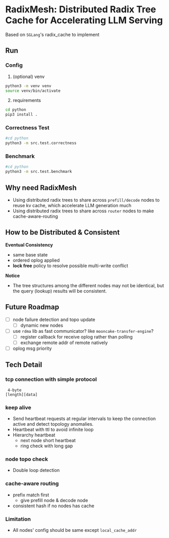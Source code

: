 # RadixMesh: Distributed Radix Tree Cache for Accelerating LLM Serving

Based on `SGLang`'s radix_cache to implement

## Run

### Config

1. (optional) venv

```bash
python3 -m venv venv
source venv/bin/activate
```

2. requirements

```bash
cd python
pip3 install .
```

### Correctness Test

```bash
#cd python
python3 -m src.test.correctness
```

### Benchmark

```bash
#cd python
python3 -m src.test.benchmark
```

## Why need RadixMesh

- Using distributed radix trees to share across `prefill/decode` nodes to reuse kv cache, which accelerate LLM generation much
- Using distributed radix trees to share across `router` nodes to make cache-aware-routing

## How to be Distributed & Consistent

**Eventual Consistency**

- same base state
- ordered oplog applied
- **lock free** policy to resolve possible multi-write conflict

**Notice**

- The tree structures among the different nodes may not be identical, but the query (lookup) results will be
  consistent.

## Future Roadmap

- [ ] node failure detection and topo update
    - [ ] dynamic new nodes
- [ ] use `rdma` lib as fast communicator? like `mooncake-transfer-engine`?
    - [ ] register callback for receive oplog rather than polling
    - [ ] exchange remote addr of remote natively
- [ ] oplog msg priority

## Tech Detail

### tcp connection with simple protocol

```
 4-byte
[length][data]
```

### keep alive

- Send heartbeat requests at regular intervals to keep the connection active and detect topology anomalies.
- Heartbeat with ttl to avoid infinite loop
- Hierarchy heartbeat
    - next node short heartbeat
    - ring check with long gap

### node topo check
- Double loop detection

### cache-aware routing

- prefix match first
    - give prefill node & decode node
- consistent hash if no nodes has cache

### Limitation

- All nodes' config should be same except `local_cache_addr`

